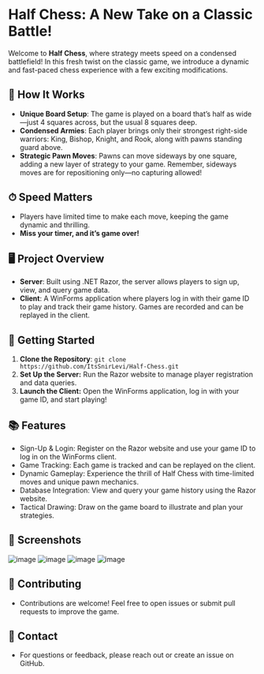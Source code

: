 # Half Chess: A New Take on a Classic Battle!

Welcome to **Half Chess**, where strategy meets speed on a condensed battlefield! In this fresh twist on the classic game, we introduce a dynamic and fast-paced chess experience with a few exciting modifications.

## 🎲 How It Works

- **Unique Board Setup**: The game is played on a board that’s half as wide—just 4 squares across, but the usual 8 squares deep.
- **Condensed Armies**: Each player brings only their strongest right-side warriors: King, Bishop, Knight, and Rook, along with pawns standing guard above.
- **Strategic Pawn Moves**: Pawns can move sideways by one square, adding a new layer of strategy to your game. Remember, sideways moves are for repositioning only—no capturing allowed!

## ⏱ Speed Matters

- Players have limited time to make each move, keeping the game dynamic and thrilling.
- **Miss your timer, and it’s game over!**

## 🖥 Project Overview

- **Server**: Built using .NET Razor, the server allows players to sign up, view, and query game data.
- **Client**: A WinForms application where players log in with their game ID to play and track their game history. Games are recorded and can be replayed in the client.

## 🚀 Getting Started

1. **Clone the Repository**:
   `git clone https://github.com/ItsSnirLevi/Half-Chess.git`
2. **Set Up the Server:**
    Run the Razor website to manage player registration and data queries.
3. **Launch the Client:**
    Open the WinForms application, log in with your game ID, and start playing!

## 📚 Features
- Sign-Up & Login: Register on the Razor website and use your game ID to log in on the WinForms client.
- Game Tracking: Each game is tracked and can be replayed on the client.
- Dynamic Gameplay: Experience the thrill of Half Chess with time-limited moves and unique pawn mechanics.
- Database Integration: View and query your game history using the Razor website.
- Tactical Drawing: Draw on the game board to illustrate and plan your strategies.
  
## 📸 Screenshots
![image](https://github.com/user-attachments/assets/f8d6ac81-a739-4de4-b3d3-4e92389cc844)
![image](https://github.com/user-attachments/assets/f7afeb05-4ea3-44e3-846c-7175105c5002)
![image](https://github.com/user-attachments/assets/419ae9bf-8da3-47eb-99aa-a8c7ad0083f8)
![image](https://github.com/user-attachments/assets/c79e6d45-7838-4096-9fe1-dfed61fa457c)


## 🤝 Contributing
- Contributions are welcome! Feel free to open issues or submit pull requests to improve the game.

## 📧 Contact
- For questions or feedback, please reach out or create an issue on GitHub.
